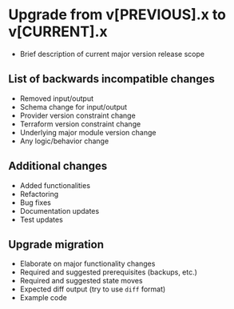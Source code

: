 # Upgrade from v[PREVIOUS].x to v[CURRENT].x

- Brief description of current major version release scope

## List of backwards incompatible changes

- Removed input/output
- Schema change for input/output
- Provider version constraint change
- Terraform version constraint change
- Underlying major module version change
- Any logic/behavior change

## Additional changes

- Added functionalities
- Refactoring
- Bug fixes
- Documentation updates
- Test updates

## Upgrade migration

- Elaborate on major functionality changes
- Required and suggested prerequisites (backups, etc.)
- Required and suggested state moves
- Expected diff output (try to use `diff` format)
- Example code
